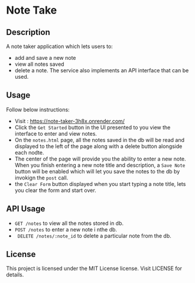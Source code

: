 # Note Take

## Description
A note taker application which lets users to:
- add and save a new note
- view all notes saved
- delete a note.
The service also implements an API interface that can be used. 

## Usage
Follow below instructions:
- Visit : https://note-taker-3h8x.onrender.com/
- Click the `Get Started` button in the UI presented to you view the interface to enter and view notes.
- On the `notes.html` page, all the notes saved in the db will be read and displayed to the left of the page along with a delete button alongside each nodte.
- The center of the page will provide you the ability to enter a new note. When you finish entering a new note title and description, a `Save Note` button will be enabled which will let you save the notes to the db by invokign the `post` call.
- the `Clear Form` button displayed when you start typing a note title, lets you clear the form and start over. 

## API Usage
- `GET /notes` to view all the notes stored in db.
- `POST /notes` to enter a new note i nthe db.
- ` DELETE /notes/:note_id` to delete a particular note from the db.

## License
This project is licensed under the MIT License license. Visit LICENSE for details.
